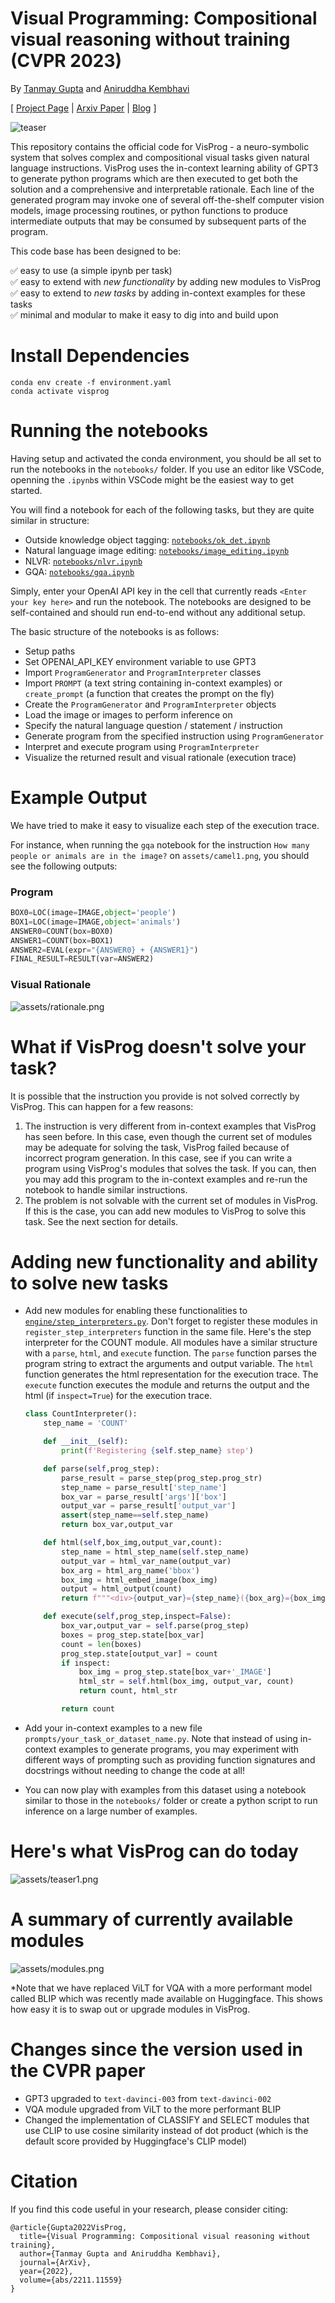 # Visual Programming: Compositional visual reasoning without training (CVPR 2023)
By [Tanmay Gupta](http://tanmaygupta.info/) and  [Aniruddha Kembhavi](https://anikem.github.io/)

[ [Project Page](https://tanmaygupta.info/visprog/) | [Arxiv Paper](https://arxiv.org/abs/2211.11559) | [Blog](https://blog.allenai.org/visual-programming-ca58c7af51cd) ]

![teaser](assets/teaser2.png)

This repository contains the official code for VisProg - a neuro-symbolic system that solves complex and compositional visual tasks given natural language instructions. VisProg uses the in-context learning ability of GPT3 to generate python programs which are then executed to get both the solution and a comprehensive and interpretable rationale. Each line of the generated program may invoke one of several off-the-shelf computer vision models, image processing routines, or python functions to produce intermediate outputs that may be consumed by subsequent parts of the program.

This code base has been designed to be:

:white_check_mark: easy to use (a simple ipynb per task) <br>
:white_check_mark: easy to extend with *new functionality* by adding new modules to VisProg <br>
:white_check_mark: easy to extend to *new tasks* by adding in-context examples for these tasks <br>
:white_check_mark: minimal and modular to make it easy to dig into and build upon

# Install Dependencies
```
conda env create -f environment.yaml
conda activate visprog
```

# Running the notebooks
Having setup and activated the conda environment, you should be all set to run the notebooks in the `notebooks/` folder. If you use an editor like VSCode, openning the `.ipynb`s within VSCode might be the easiest way to get started. 

You will find a notebook for each of the following tasks, but they are quite similar in structure:
- Outside knowledge object tagging: [`notebooks/ok_det.ipynb`](notebooks/ok_det.ipynb)
- Natural language image editing: [`notebooks/image_editing.ipynb`](notebooks/image_editing.ipynb)
- NLVR: [`notebooks/nlvr.ipynb`](notebooks/nlvr.ipynb)
- GQA: [`notebooks/gqa.ipynb`](notebooks/gqa.ipynb)

Simply, enter your OpenAI API key in the cell that currently reads `<Enter your key here>` and run the notebook. The notebooks are designed to be self-contained and should run end-to-end without any additional setup.

The basic structure of the notebooks is as follows:
- Setup paths
- Set OPENAI_API_KEY environment variable to use GPT3
- Import `ProgramGenerator` and `ProgramInterpreter` classes
- Import `PROMPT` (a text string containing in-context examples) or `create_prompt` (a function that creates the prompt on the fly)
- Create the `ProgramGenerator` and `ProgramInterpreter` objects
- Load the image or images to perform inference on
- Specify the natural language question / statement / instruction
- Generate program from the specified instruction using `ProgramGenerator`
- Interpret and execute program using `ProgramInterpreter`
- Visualize the returned result and visual rationale (execution trace)

# Example Output
We have tried to make it easy to visualize each step of the execution trace. 

For instance, when running the `gqa` notebook for the instruction `How many people or animals are in the image?` on `assets/camel1.png`, you should see the following outputs:

### Program
```python
BOX0=LOC(image=IMAGE,object='people')
BOX1=LOC(image=IMAGE,object='animals')
ANSWER0=COUNT(box=BOX0)
ANSWER1=COUNT(box=BOX1)
ANSWER2=EVAL(expr="{ANSWER0} + {ANSWER1}")
FINAL_RESULT=RESULT(var=ANSWER2)
```

### Visual Rationale
![assets/rationale.png](assets/rationale.png)

# What if VisProg doesn't solve your task?
It is possible that the instruction you provide is not solved correctly by VisProg. This can happen for a few reasons:
1. The instruction is very different from in-context examples that VisProg has seen before. In this case, even though the current set of modules may be adequate for solving the task, VisProg failed because of incorrect program generation. In this case, see if you can write a program using VisProg's modules that solves the task. If you can, then you may add this program to the in-context examples and re-run the notebook to handle similar instructions.
2. The problem is not solvable with the current set of modules in VisProg. If this is the case, you can add new modules to VisProg to solve this task. See the next section for details.

# Adding new functionality and ability to solve new tasks
- Add new modules for enabling these functionalities to [`engine/step_interpreters.py`](engine/step_interpreters.py). Don't forget to register these modules in `register_step_interpreters` function in the same file. Here's the step interpreter for the COUNT module. All modules have a similar structure with a `parse`, `html`, and `execute` function. The `parse` function parses the program string to extract the arguments and output variable. The `html` function generates the html representation for the execution trace. The `execute` function executes the module and returns the output and the html (if `inspect=True`) for the execution trace.

    ```python
    class CountInterpreter():
        step_name = 'COUNT'

        def __init__(self):
            print(f'Registering {self.step_name} step')

        def parse(self,prog_step):
            parse_result = parse_step(prog_step.prog_str)
            step_name = parse_result['step_name']
            box_var = parse_result['args']['box']
            output_var = parse_result['output_var']
            assert(step_name==self.step_name)
            return box_var,output_var

        def html(self,box_img,output_var,count):
            step_name = html_step_name(self.step_name)
            output_var = html_var_name(output_var)
            box_arg = html_arg_name('bbox')
            box_img = html_embed_image(box_img)
            output = html_output(count)
            return f"""<div>{output_var}={step_name}({box_arg}={box_img})={output}</div>"""

        def execute(self,prog_step,inspect=False):
            box_var,output_var = self.parse(prog_step)
            boxes = prog_step.state[box_var]
            count = len(boxes)
            prog_step.state[output_var] = count
            if inspect:
                box_img = prog_step.state[box_var+'_IMAGE']
                html_str = self.html(box_img, output_var, count)
                return count, html_str

            return count
    ```
- Add your in-context examples to a new file `prompts/your_task_or_dataset_name.py`. Note that instead of using in-context examples to generate programs, you may experiment with different ways of prompting such as providing function signatures and docstrings without needing to change the code at all!
- You can now play with examples from this dataset using a notebook similar to those in the `notebooks/` folder or create a python script to run inference on a large number of examples.

# Here's what VisProg can do today
![assets/teaser1.png](assets/teaser1.png)

# A summary of currently available modules
![assets/modules.png](assets/modules.png)

*Note that we have replaced ViLT for VQA with a more performant model called BLIP which was recently made available on Huggingface. This shows how easy it is to swap out or upgrade modules in VisProg.

# Changes since the version used in the CVPR paper
- GPT3 upgraded to `text-davinci-003` from `text-davinci-002`
- VQA module upgraded from ViLT to the more performant BLIP
- Changed the implementation of CLASSIFY and SELECT modules that use CLIP to use cosine similarity instead of dot product (which is the default score provided by Huggingface's CLIP model)

# Citation
If you find this code useful in your research, please consider citing:
```
@article{Gupta2022VisProg,
  title={Visual Programming: Compositional visual reasoning without training},
  author={Tanmay Gupta and Aniruddha Kembhavi},
  journal={ArXiv},
  year={2022},
  volume={abs/2211.11559}
}
```
